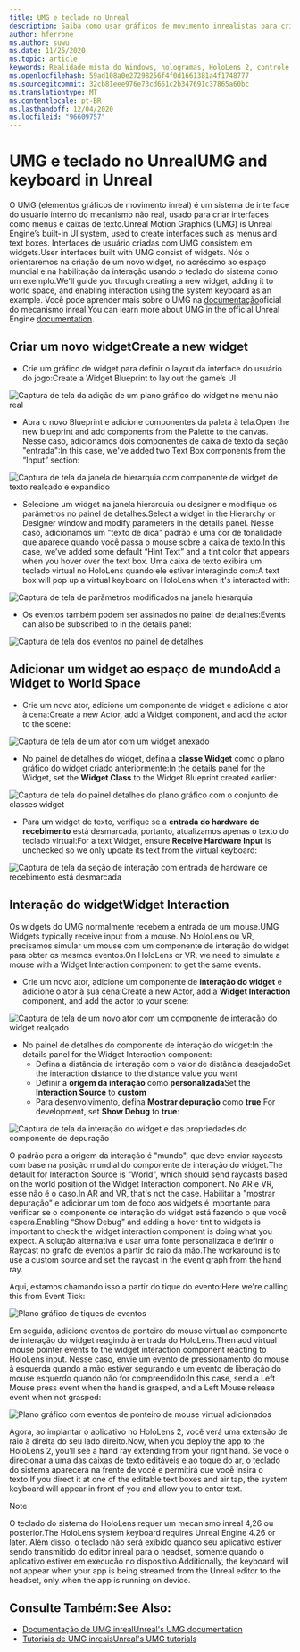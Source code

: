 ```yaml
---
title: UMG e teclado no Unreal
description: Saiba como usar gráficos de movimento inrealistas para criar um sistema de interface do usuário fora dos widgets.
author: hferrone
ms.author: suwu
ms.date: 11/25/2020
ms.topic: article
keywords: Realidade mista do Windows, hologramas, HoloLens 2, controle de olho, entrada de olhar, tela de montagem de cabeça, mecanismo inreal, headset de realidade misturada, headset de realidade mista do Windows, headset da realidade virtual, widgets, interface do usuário, UMG, gráficos de movimento inreal, mecanismo inreal, UE, UE4
ms.openlocfilehash: 59ad108a0e27298256f4f0d1661381a4f1748777
ms.sourcegitcommit: 32cb81eee976e73cd661c2b347691c37865a60bc
ms.translationtype: MT
ms.contentlocale: pt-BR
ms.lasthandoff: 12/04/2020
ms.locfileid: "96609757"
---
```

# <a name="umg-and-keyboard-in-unreal"></a><span data-ttu-id="78b31-104">UMG e teclado no Unreal</span><span class="sxs-lookup"><span data-stu-id="78b31-104">UMG and keyboard in Unreal</span></span>

<span data-ttu-id="78b31-105">O UMG (elementos gráficos de movimento inreal) é um sistema de interface do usuário interno do mecanismo não real, usado para criar interfaces como menus e caixas de texto.</span><span class="sxs-lookup"><span data-stu-id="78b31-105">Unreal Motion Graphics (UMG) is Unreal Engine’s built-in UI system, used to create interfaces such as menus and text boxes.</span></span> <span data-ttu-id="78b31-106">Interfaces de usuário criadas com UMG consistem em widgets.</span><span class="sxs-lookup"><span data-stu-id="78b31-106">User interfaces built with UMG consist of widgets.</span></span> <span data-ttu-id="78b31-107">Nós o orientaremos na criação de um novo widget, no acréscimo ao espaço mundial e na habilitação da interação usando o teclado do sistema como um exemplo.</span><span class="sxs-lookup"><span data-stu-id="78b31-107">We'll guide you through creating a new widget, adding it to world space, and enabling interaction using the system keyboard as an example.</span></span> <span data-ttu-id="78b31-108">Você pode aprender mais sobre o UMG na [documentação](https://docs.unrealengine.com/en-US/Engine/UMG/index.html)oficial do mecanismo inreal.</span><span class="sxs-lookup"><span data-stu-id="78b31-108">You can learn more about UMG in the official Unreal Engine [documentation](https://docs.unrealengine.com/en-US/Engine/UMG/index.html).</span></span> 

## <a name="create-a-new-widget"></a><span data-ttu-id="78b31-109">Criar um novo widget</span><span class="sxs-lookup"><span data-stu-id="78b31-109">Create a new widget</span></span>

- <span data-ttu-id="78b31-110">Crie um gráfico de widget para definir o layout da interface do usuário do jogo:</span><span class="sxs-lookup"><span data-stu-id="78b31-110">Create a Widget Blueprint to lay out the game’s UI:</span></span>

![Captura de tela da adição de um plano gráfico do widget no menu não real](images/unreal-umg-img-01.png)

- <span data-ttu-id="78b31-112">Abra o novo Blueprint e adicione componentes da paleta à tela.</span><span class="sxs-lookup"><span data-stu-id="78b31-112">Open the new blueprint and add components from the Palette to the canvas.</span></span>  <span data-ttu-id="78b31-113">Nesse caso, adicionamos dois componentes de caixa de texto da seção "entrada":</span><span class="sxs-lookup"><span data-stu-id="78b31-113">In this case, we've added two Text Box components from the “Input” section:</span></span>

![Captura de tela da janela de hierarquia com componente de widget de texto realçado e expandido](images/unreal-umg-img-02.png)

- <span data-ttu-id="78b31-115">Selecione um widget na janela hierarquia ou designer e modifique os parâmetros no painel de detalhes.</span><span class="sxs-lookup"><span data-stu-id="78b31-115">Select a widget in the Hierarchy or Designer window and modify parameters in the details panel.</span></span>  <span data-ttu-id="78b31-116">Nesse caso, adicionamos um "texto de dica" padrão e uma cor de tonalidade que aparece quando você passa o mouse sobre a caixa de texto.</span><span class="sxs-lookup"><span data-stu-id="78b31-116">In this case, we’ve added some default “Hint Text” and a tint color that appears when you hover over the text box.</span></span>  <span data-ttu-id="78b31-117">Uma caixa de texto exibirá um teclado virtual no HoloLens quando ele estiver interagindo com:</span><span class="sxs-lookup"><span data-stu-id="78b31-117">A text box will pop up a virtual keyboard on HoloLens when it's interacted with:</span></span>

![Captura de tela de parâmetros modificados na janela hierarquia](images/unreal-umg-img-03.png)

- <span data-ttu-id="78b31-119">Os eventos também podem ser assinados no painel de detalhes:</span><span class="sxs-lookup"><span data-stu-id="78b31-119">Events can also be subscribed to in the details panel:</span></span>

![Captura de tela dos eventos no painel de detalhes](images/unreal-umg-img-04.png)

## <a name="add-a-widget-to-world-space"></a><span data-ttu-id="78b31-121">Adicionar um widget ao espaço de mundo</span><span class="sxs-lookup"><span data-stu-id="78b31-121">Add a Widget to World Space</span></span>

- <span data-ttu-id="78b31-122">Crie um novo ator, adicione um componente de widget e adicione o ator à cena:</span><span class="sxs-lookup"><span data-stu-id="78b31-122">Create a new Actor, add a Widget component, and add the actor to the scene:</span></span>

![Captura de tela de um ator com um widget anexado](images/unreal-umg-img-05.png)

- <span data-ttu-id="78b31-124">No painel de detalhes do widget, defina a **classe Widget** como o plano gráfico do widget criado anteriormente:</span><span class="sxs-lookup"><span data-stu-id="78b31-124">In the details panel for the Widget, set the **Widget Class** to the Widget Blueprint created earlier:</span></span>

![Captura de tela do painel detalhes do plano gráfico com o conjunto de classes widget](images/unreal-umg-img-06.png)

- <span data-ttu-id="78b31-126">Para um widget de texto, verifique se a **entrada do hardware de recebimento** está desmarcada, portanto, atualizamos apenas o texto do teclado virtual:</span><span class="sxs-lookup"><span data-stu-id="78b31-126">For a text Widget, ensure **Receive Hardware Input** is unchecked so we only update its text from the virtual keyboard:</span></span>

![Captura de tela da seção de interação com entrada de hardware de recebimento está desmarcada](images/unreal-umg-img-07.png)

## <a name="widget-interaction"></a><span data-ttu-id="78b31-128">Interação do widget</span><span class="sxs-lookup"><span data-stu-id="78b31-128">Widget Interaction</span></span>

<span data-ttu-id="78b31-129">Os widgets do UMG normalmente recebem a entrada de um mouse.</span><span class="sxs-lookup"><span data-stu-id="78b31-129">UMG Widgets typically receive input from a mouse.</span></span>  <span data-ttu-id="78b31-130">No HoloLens ou VR, precisamos simular um mouse com um componente de interação do widget para obter os mesmos eventos.</span><span class="sxs-lookup"><span data-stu-id="78b31-130">On HoloLens or VR, we need to simulate a mouse with a Widget Interaction component to get the same events.</span></span>

- <span data-ttu-id="78b31-131">Crie um novo ator, adicione um componente de **interação do widget** e adicione o ator à sua cena:</span><span class="sxs-lookup"><span data-stu-id="78b31-131">Create a new Actor, add a **Widget Interaction** component, and add the actor to your scene:</span></span>

![Captura de tela de um novo ator com um componente de interação do widget realçado](images/unreal-umg-img-08.png)

- <span data-ttu-id="78b31-133">No painel de detalhes do componente de interação do widget:</span><span class="sxs-lookup"><span data-stu-id="78b31-133">In the details panel for the Widget Interaction component:</span></span>
    - <span data-ttu-id="78b31-134">Defina a distância de interação com o valor de distância desejado</span><span class="sxs-lookup"><span data-stu-id="78b31-134">Set the interaction distance to the distance value you want</span></span>
    - <span data-ttu-id="78b31-135">Definir a **origem da interação** como **personalizada**</span><span class="sxs-lookup"><span data-stu-id="78b31-135">Set the **Interaction Source** to **custom**</span></span>
    - <span data-ttu-id="78b31-136">Para desenvolvimento, defina **Mostrar depuração** como **true**:</span><span class="sxs-lookup"><span data-stu-id="78b31-136">For development, set **Show Debug** to **true**:</span></span>

![Captura de tela da interação do widget e das propriedades do componente de depuração](images/unreal-umg-img-09.png)

<span data-ttu-id="78b31-138">O padrão para a origem da interação é "mundo", que deve enviar raycasts com base na posição mundial do componente de interação do widget.</span><span class="sxs-lookup"><span data-stu-id="78b31-138">The default for Interaction Source is “World”, which should send raycasts based on the world position of the Widget Interaction component.</span></span> <span data-ttu-id="78b31-139">No AR e VR, esse não é o caso.</span><span class="sxs-lookup"><span data-stu-id="78b31-139">In AR and VR, that's not the case.</span></span>  <span data-ttu-id="78b31-140">Habilitar a "mostrar depuração" e adicionar um tom de foco aos widgets é importante para verificar se o componente de interação do widget está fazendo o que você espera.</span><span class="sxs-lookup"><span data-stu-id="78b31-140">Enabling “Show Debug” and adding a hover tint to widgets is important to check the widget interaction component is doing what you expect.</span></span>  <span data-ttu-id="78b31-141">A solução alternativa é usar uma fonte personalizada e definir o Raycast no grafo de eventos a partir do raio da mão.</span><span class="sxs-lookup"><span data-stu-id="78b31-141">The workaround is to use a custom source and set the raycast in the event graph from the hand ray.</span></span>  

<span data-ttu-id="78b31-142">Aqui, estamos chamando isso a partir do tique do evento:</span><span class="sxs-lookup"><span data-stu-id="78b31-142">Here we're calling this from Event Tick:</span></span>

![Plano gráfico de tiques de eventos](images/unreal-umg-img-10.png)

<span data-ttu-id="78b31-144">Em seguida, adicione eventos de ponteiro do mouse virtual ao componente de interação do widget reagindo à entrada do HoloLens.</span><span class="sxs-lookup"><span data-stu-id="78b31-144">Then add virtual mouse pointer events to the widget interaction component reacting to HoloLens input.</span></span>  <span data-ttu-id="78b31-145">Nesse caso, envie um evento de pressionamento do mouse à esquerda quando a mão estiver segurando e um evento de liberação do mouse esquerdo quando não for compreendido:</span><span class="sxs-lookup"><span data-stu-id="78b31-145">In this case, send a Left Mouse press event when the hand is grasped, and a Left Mouse release event when not grasped:</span></span>

![Plano gráfico com eventos de ponteiro de mouse virtual adicionados](images/unreal-umg-img-13.png)

<span data-ttu-id="78b31-147">Agora, ao implantar o aplicativo no HoloLens 2, você verá uma extensão de raio à direita do seu lado direito.</span><span class="sxs-lookup"><span data-stu-id="78b31-147">Now, when you deploy the app to the HoloLens 2, you’ll see a hand ray extending from your right hand.</span></span> <span data-ttu-id="78b31-148">Se você o direcionar a uma das caixas de texto editáveis e ao toque do ar, o teclado do sistema aparecerá na frente de você e permitirá que você insira o texto.</span><span class="sxs-lookup"><span data-stu-id="78b31-148">If you direct it at one of the editable text boxes and air tap, the system keyboard will appear in front of you and allow you to enter text.</span></span> 
 
> [!NOTE]
> <span data-ttu-id="78b31-149">O teclado do sistema do HoloLens requer um mecanismo inreal 4,26 ou posterior.</span><span class="sxs-lookup"><span data-stu-id="78b31-149">The HoloLens system keyboard requires Unreal Engine 4.26 or later.</span></span> <span data-ttu-id="78b31-150">Além disso, o teclado não será exibido quando seu aplicativo estiver sendo transmitido do editor inreal para o headset, somente quando o aplicativo estiver em execução no dispositivo.</span><span class="sxs-lookup"><span data-stu-id="78b31-150">Additionally, the keyboard will not appear when your app is being streamed from the Unreal editor to the headset, only when the app is running on device.</span></span>

## <a name="see-also"></a><span data-ttu-id="78b31-151">Consulte Também:</span><span class="sxs-lookup"><span data-stu-id="78b31-151">See Also:</span></span>
* [<span data-ttu-id="78b31-152">Documentação de UMG inreal</span><span class="sxs-lookup"><span data-stu-id="78b31-152">Unreal's UMG documentation</span></span>](https://docs.unrealengine.com/Engine/UMG/index.html)
* [<span data-ttu-id="78b31-153">Tutoriais de UMG inreais</span><span class="sxs-lookup"><span data-stu-id="78b31-153">Unreal's UMG tutorials</span></span>](https://docs.unrealengine.com/Programming/Tutorials/UMG/index.html)
